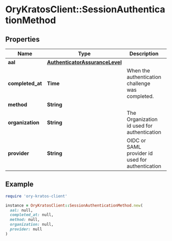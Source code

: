 # OryKratosClient::SessionAuthenticationMethod

## Properties

| Name | Type | Description | Notes |
| ---- | ---- | ----------- | ----- |
| **aal** | [**AuthenticatorAssuranceLevel**](AuthenticatorAssuranceLevel.md) |  | [optional] |
| **completed_at** | **Time** | When the authentication challenge was completed. | [optional] |
| **method** | **String** |  | [optional] |
| **organization** | **String** | The Organization id used for authentication | [optional] |
| **provider** | **String** | OIDC or SAML provider id used for authentication | [optional] |

## Example

```ruby
require 'ory-kratos-client'

instance = OryKratosClient::SessionAuthenticationMethod.new(
  aal: null,
  completed_at: null,
  method: null,
  organization: null,
  provider: null
)
```


